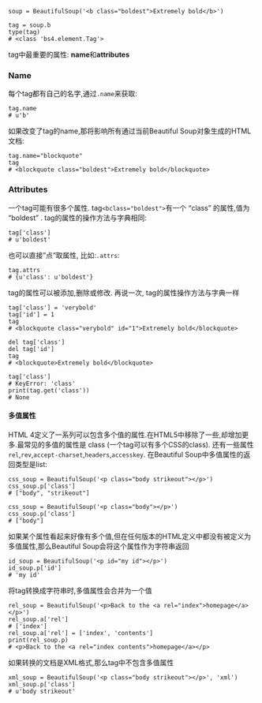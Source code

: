 ```
soup = BeautifulSoup('<b class="boldest">Extremely bold</b>')
```

```
tag = soup.b
type(tag)
# <class 'bs4.element.Tag'>
```

tag中最重要的属性: **name**和**attributes**

### Name

每个tag都有自己的名字,通过`.name`来获取:

```
tag.name
# u'b'
```

如果改变了tag的name,那将影响所有通过当前Beautiful Soup对象生成的HTML文档:

```
tag.name="blockquote"
tag
# <blockquote class="boldest">Extremely bold</blockquote>
```

### Attributes

一个tag可能有很多个属性. tag`<bclass="boldest">`有一个 “class” 的属性,值为 “boldest” . tag的属性的操作方法与字典相同:

```
tag['class']
# u'boldest'
```

也可以直接”点”取属性, 比如:`.attrs`:

```
tag.attrs
# {u'class': u'boldest'}
```

tag的属性可以被添加,删除或修改. 再说一次, tag的属性操作方法与字典一样

```
tag['class'] = 'verybold'
tag['id'] = 1
tag
# <blockquote class="verybold" id="1">Extremely bold</blockquote>

del tag['class']
del tag['id']
tag
# <blockquote>Extremely bold</blockquote>

tag['class']
# KeyError: 'class'
print(tag.get('class'))
# None
```

#### 多值属性

HTML 4定义了一系列可以包含多个值的属性.在HTML5中移除了一些,却增加更多.最常见的多值的属性是 class \(一个tag可以有多个CSS的class\). 还有一些属性`rel`,`rev`,`accept-charset`,`headers`,`accesskey`. 在Beautiful Soup中多值属性的返回类型是list:

```
css_soup = BeautifulSoup('<p class="body strikeout"></p>')
css_soup.p['class']
# ["body", "strikeout"]

css_soup = BeautifulSoup('<p class="body"></p>')
css_soup.p['class']
# ["body"]
```

如果某个属性看起来好像有多个值,但在任何版本的HTML定义中都没有被定义为多值属性,那么Beautiful Soup会将这个属性作为字符串返回

```
id_soup = BeautifulSoup('<p id="my id"></p>')
id_soup.p['id']
# 'my id'
```

将tag转换成字符串时,多值属性会合并为一个值

```
rel_soup = BeautifulSoup('<p>Back to the <a rel="index">homepage</a></p>')
rel_soup.a['rel']
# ['index']
rel_soup.a['rel'] = ['index', 'contents']
print(rel_soup.p)
# <p>Back to the <a rel="index contents">homepage</a></p>
```

如果转换的文档是XML格式,那么tag中不包含多值属性

```
xml_soup = BeautifulSoup('<p class="body strikeout"></p>', 'xml')
xml_soup.p['class']
# u'body strikeout'
```



